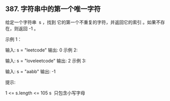 ## 387. 字符串中的第一个唯一字符

给定一个字符串  s ，找到 它的第一个不重复的字符，并返回它的索引 。如果不存在，则返回 -1 。

示例 1：

输入: s = "leetcode"
输出: 0
示例 2:

输入: s = "loveleetcode"
输出: 2
示例 3:

输入: s = "aabb"
输出: -1

提示:

1 <= s.length <= 105
s  只包含小写字母
